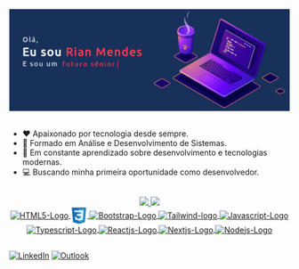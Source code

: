 <img src="https://raw.githubusercontent.com/devrianmendes/devrianmendes/main/img/banner.jpg"/>

##
- ❤️ Apaixonado por tecnologia desde sempre.
- 📖 Formado em Análise e Desenvolvimento de Sistemas.
- 🌱 Em constante aprendizado sobre desenvolvimento e tecnologias modernas.
- 💻 Buscando minha primeira oportunidade como desenvolvedor.

##

<div align="center">
  <a href="https://github.com/devrianmendes">
  <img height="180em" src="https://github-readme-stats.vercel.app/api?username=devrianmendes&show_icons=true&theme=radical&include_all_commits=true&count_private=true"/>
  <img height="180em" src="https://github-readme-stats.vercel.app/api/top-langs/?username=devrianmendes&layout=compact&langs_count=7&theme=radical"/>
</div>

<div style="display: inline_block" align="center">
  <img align="center" alt="HTML5-Logo" height="30" width="30" src="https://cdn.jsdelivr.net/gh/devicons/devicon/icons/html5/html5-original.svg" />
  <img align="center" alt="CSS3-Logo" height="30" width="30" src="https://raw.githubusercontent.com/devicons/devicon/master/icons/css3/css3-original.svg" />
  <img align="center" alt="Bootstrap-Logo" height="38" width="38" src="https://cdn.jsdelivr.net/gh/devicons/devicon@latest/icons/bootstrap/bootstrap-original.svg" />
  <img align="center" alt="Tailwind-logo" height="40" width="40" src="https://cdn.jsdelivr.net/gh/devicons/devicon@latest/icons/tailwindcss/tailwindcss-original.svg" />
  <img align="center" alt="Javascript-Logo" height="30" width="30" src="https://cdn.jsdelivr.net/gh/devicons/devicon/icons/javascript/javascript-original.svg" />
  <img align="center" alt="Typescript-Logo" height="30" width="30" src="https://cdn.jsdelivr.net/gh/devicons/devicon/icons/typescript/typescript-original.svg" />
  <img align="center" alt="Reactjs-Logo" height="30" width="30" src="https://cdn.jsdelivr.net/gh/devicons/devicon/icons/react/react-original.svg" />
  <img align="center" alt="Nextjs-Logo" height="30" width="30" src="https://cdn.jsdelivr.net/gh/devicons/devicon@latest/icons/nextjs/nextjs-original.svg" />
  <img align="center" alt="Nodejs-Logo" height="40" width="40" src="https://cdn.jsdelivr.net/gh/devicons/devicon@latest/icons/nodejs/nodejs-original-wordmark.svg" />
</div>

##

  <a href="https://www.linkedin.com/in/devrianmendes/" target="_blank">![LinkedIn](https://img.shields.io/badge/linkedin-%230077B5.svg?style=for-the-badge&logo=linkedin&logoColor=white)<a/>
  <a href="mailto:dev.rianmendes@outlook.com">![Outlook](https://img.shields.io/badge/Microsoft_Outlook-0078D4?style=for-the-badge&logo=microsoft-outlook&logoColor=white)</a>
